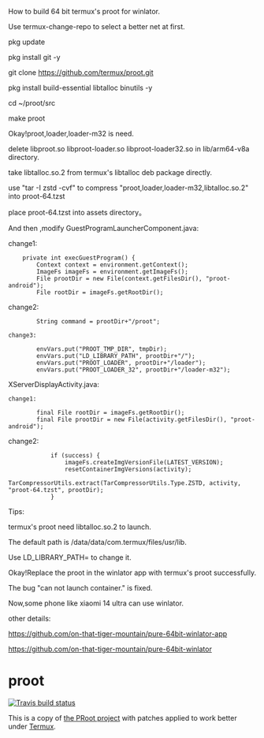 How to build 64 bit termux's proot for winlator.

Use termux-change-repo to select a better net at first.

pkg update

pkg install git -y

git clone https://github.com/termux/proot.git

pkg install build-essential libtalloc binutils -y

cd ~/proot/src

make proot

Okay!proot,loader,loader-m32 is need.

delete libproot.so libproot-loader.so libproot-loader32.so in lib/arm64-v8a directory.

take libtalloc.so.2 from termux's libtalloc deb package directly.

use "tar -I zstd -cvf" to compress "proot,loader,loader-m32,libtalloc.so.2" into proot-64.tzst

place proot-64.tzst into assets directory。

And then ,modify GuestProgramLauncherComponent.java:

change1:
```
    private int execGuestProgram() {
        Context context = environment.getContext();
        ImageFs imageFs = environment.getImageFs();
        File prootDir = new File(context.getFilesDir(), "proot-android");
        File rootDir = imageFs.getRootDir();
```
change2:
```
        String command = prootDir+"/proot";

change3:

        envVars.put("PROOT_TMP_DIR", tmpDir);
        envVars.put("LD_LIBRARY_PATH", prootDir+"/");
        envVars.put("PROOT_LOADER", prootDir+"/loader");
        envVars.put("PROOT_LOADER_32", prootDir+"/loader-m32");
```
XServerDisplayActivity.java:
```
change1:

        final File rootDir = imageFs.getRootDir();
        final File prootDir = new File(activity.getFilesDir(), "proot-android");
```
change2:
```
            if (success) {
                imageFs.createImgVersionFile(LATEST_VERSION);
                resetContainerImgVersions(activity);

TarCompressorUtils.extract(TarCompressorUtils.Type.ZSTD, activity, "proot-64.tzst", prootDir);
            }
```
Tips:

termux's proot need libtalloc.so.2 to launch. 

The default path is /data/data/com.termux/files/usr/lib.

Use LD_LIBRARY_PATH= to change it.

Okay!Replace the proot in the winlator app with termux's proot successfully.

The bug "can not launch container." is fixed.

Now,some phone like xiaomi 14 ultra can use winlator.

other details:

https://github.com/on-that-tiger-mountain/pure-64bit-winlator-app

https://github.com/on-that-tiger-mountain/pure-64bit-winlator

proot
=====
[![Travis build status](https://travis-ci.org/termux/proot.svg?branch=master)](https://travis-ci.org/termux/proot)

This is a copy of [the PRoot project](https://github.com/proot-me/PRoot/) with patches applied to work better under [Termux](https://termux.com).
